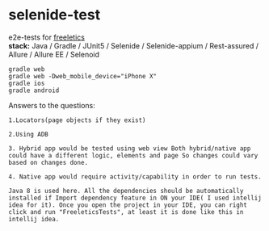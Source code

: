 # selenide-test

e2e-tests for [freeletics](https://github.com/JohnSQA/tests) \
**stack:** Java / Gradle / JUnit5 / Selenide / Selenide-appium / Rest-assured / Allure / Allure EE / Selenoid

`gradle web`\
`gradle web -Dweb_mobile_device="iPhone X"`\
`gradle ios`\
`gradle android`

Answers to the questions:

`1.Locators(page objects if they exist)`

`2.Using ADB`

`3. Hybrid app would be tested using web view
Both hybrid/native app could have a different logic, elements and page
So changes could vary based on changes done.`

`4. Native app would require activity/capability in order to run tests.`

`Java 8 is used here. All the dependencies should be automatically installed if Import dependency feature in ON your IDE( I used intellij idea for it).
Once you open the project in your IDE, you can right click and run "FreeleticsTests", at least it is done like this in intellij idea.`
